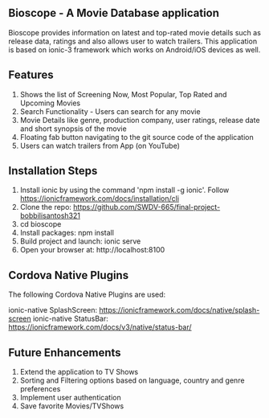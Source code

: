 ## Bioscope - A Movie Database application 
Bioscope provides information on latest and top-rated movie details such as release data, ratings and also allows user to watch trailers. This application is based on ionic-3 framework which works on Android/iOS devices as well.

## Features
1. Shows the list of Screening Now, Most Popular, Top Rated and Upcoming Movies
2. Search Functionality - Users can search for any movie
3. Movie Details like genre, production company, user ratings, release date and short synopsis of the movie
4. Floating fab button navigating to the git source code of the application
5. Users can watch trailers from App (on YouTube)

## Installation Steps
1. Install ionic by using the command 'npm install -g ionic'. Follow https://ionicframework.com/docs/installation/cli
2. Clone the repo: https://github.com/SWDV-665/final-project-bobbilisantosh321
3. cd bioscope
4. Install packages: npm install
5. Build project and launch: ionic serve
6. Open your browser at: http://localhost:8100

## Cordova Native Plugins
The following Cordova Native Plugins are used:

ionic-native SplashScreen: https://ionicframework.com/docs/native/splash-screen
ionic-native StatusBar: https://ionicframework.com/docs/v3/native/status-bar/

## Future Enhancements
1. Extend the application to TV Shows
2. Sorting and Filtering options based on language, country and genre preferences
3. Implement user authentication
4. Save favorite Movies/TVShows

